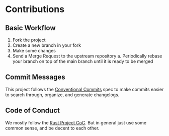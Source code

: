 # Contributions

## Basic Workflow

1. Fork the project
2. Create a new branch in your fork
3. Make some changes
4. Send a Merge Request to the upstream repository
    a. Periodically rebase your branch on top of the main branch until it is ready to be merged


## Commit Messages

This project follows the [Conventional Commits] spec to make commits easier to search
through, organize, and generate changelogs.


## Code of Conduct

We mostly follow the [Rust Project CoC].
But in general just use some common sense, and be decent to each other.


<!-- links -->

[Conventional Commits]: https://www.conventionalcommits.org/en/v1.0.0
[Rust Project CoC]: https://www.rust-lang.org/policies/code-of-conduct
